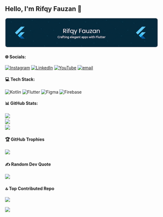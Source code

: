 ## Hello, I'm Rifqy Fauzan 👋

 ![Rifqy Fauzan Banner](img/github-header-image.png)

#### 🌐 Socials:
[![Instagram](https://img.shields.io/badge/Instagram-%23E4405F.svg?logo=Instagram&logoColor=white)](https://instagram.com/rifqyfauzann_) [![LinkedIn](https://img.shields.io/badge/LinkedIn-%230077B5.svg?logo=linkedin&logoColor=white)](https://linkedin.com/in/rifqy-fauzan-6264b6291) [![YouTube](https://img.shields.io/badge/YouTube-%23FF0000.svg?logo=YouTube&logoColor=white)](https://youtube.com/@rifqyfauzan5684) [![email](https://img.shields.io/badge/Email-D14836?logo=gmail&logoColor=white)](mailto:rifqyfauzann1@gmail.com) 

#### 💻 Tech Stack:
![Kotlin](https://img.shields.io/badge/kotlin-%237F52FF.svg?style=for-the-badge&logo=kotlin&logoColor=white) ![Flutter](https://img.shields.io/badge/Flutter-%2302569B.svg?style=for-the-badge&logo=Flutter&logoColor=white) ![Figma](https://img.shields.io/badge/figma-%23F24E1E.svg?style=for-the-badge&logo=figma&logoColor=white) ![Firebase](https://img.shields.io/badge/firebase-a08021?style=for-the-badge&logo=firebase&logoColor=ffcd34)
#### 📊 GitHub Stats:
![](https://github-readme-stats.vercel.app/api?username=RifqyFauzan9&theme=tokyonight&hide_border=false&include_all_commits=false&count_private=false)<br/>
![](https://nirzak-streak-stats.vercel.app/?user=RifqyFauzan9&theme=tokyonight&hide_border=false)<br/>
![](https://github-readme-stats.vercel.app/api/top-langs/?username=RifqyFauzan9&theme=tokyonight&hide_border=false&include_all_commits=false&count_private=false&layout=compact)

#### 🏆 GitHub Trophies
![](https://github-profile-trophy.vercel.app/?username=RifqyFauzan9&theme=tokyonight&no-frame=false&no-bg=true&margin-w=4)

#### ✍️ Random Dev Quote
![](https://quotes-github-readme.vercel.app/api?type=horizontal&theme=tokyonight)

#### 🔝 Top Contributed Repo
![](https://github-contributor-stats.vercel.app/api?username=RifqyFauzan9&limit=5&theme=dark&combine_all_yearly_contributions=true)


[![](https://visitcount.itsvg.in/api?id=RifqyFauzan9&icon=0&color=0)](https://visitcount.itsvg.in)